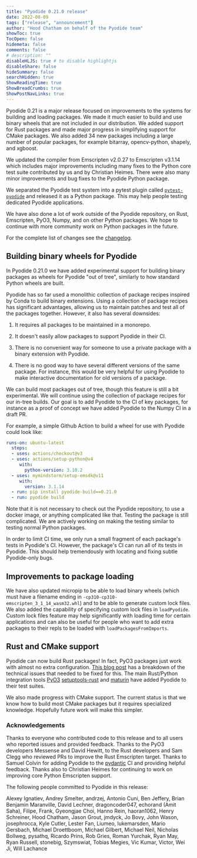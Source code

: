 ```yaml
---
title: "Pyodide 0.21.0 release"
date: 2022-08-09
tags: ["release", "announcement"]
author: "Hood Chatham on behalf of the Pyodide team"
showToc: true
TocOpen: false
hidemeta: false
comments: false
# description: ""
disableHLJS: true # to disable highlightjs
disableShare: false
hideSummary: false
searchHidden: true
ShowReadingTime: true
ShowBreadCrumbs: true
ShowPostNavLinks: true
---
```


Pyodide 0.21 is a major release focused on improvements to the systems for
building and loading packages. We made it much easier to build and use binary
wheels that are not included in our distribution. We added support for Rust
packages and made major progress in simplifying support for CMake packages. We
also added 34 new packages including a large number of popular packages, for
example bitarray, opencv-python, shapely, and xgboost.

We updated the compiler from Emscripten v2.0.27 to Emscripten v3.1.14 which
includes major improvements including many fixes to the Python core test suite
contributed by us and by Christian Heimes. There were also many minor
improvements and bug fixes to the Pyodide Python package.

We separated the Pyodide test system into a pytest plugin called
[`pytest-pyodide`](https://github.com/pyodide/pytest-pyodide) and released it as a Python package. This may help people
testing dedicated Pyodide applications.

We have also done a lot of work outside of the Pyodide repository, on Rust,
Emscripten, PyO3, Numpy, and on other Python packages. We hope to continue with
more community work on Python packages in the future.

For the complete list of changes see the
[changelog](https://pyodide.org/en/stable/project/changelog.html#version-0-21-0).

## Building binary wheels for Pyodide

In Pyodide 0.21.0 we have added experimental support for building binary
packages as wheels for Pyodide "out of tree", similarly to how standard Python
wheels are built.

Pyodide has so far used a monolithic collection of package recipes inspired by
Conda to build binary extensions. Using a collection of package recipes has
significant advantages, allowing us to maintain patches and test all of the
packages together. However, it also has several downsides:

1. It requires all packages to be maintained in a monorepo.

2. It doesn't easily allow packages to support Pyodide in their CI.

3. There is no convenient way for someone to use a private package with a
   binary extension with Pyodide.

4. There is no good way to have several different versions of the same package.
   For instance, this would be very helpful for using Pyodide to make
   interactive documentation for old versions of a package.

We can build most packages out of tree, though this feature is still a bit
experimental. We will continue using the collection of package recipes for our
in-tree builds. Our goal is to add Pyodide to the CI of key packages, for
instance as a proof of concept we have added Pyodide to the Numpy CI in a draft
PR. 

For example, a simple Github Action to build a wheel for use with Pyodide could
look like:
```yaml
runs-on: ubuntu-latest
  steps:
  - uses: actions/checkout@v3
  - uses: actions/setup-python@v4
     with:
       python-version: 3.10.2
  - uses: mymindstorm/setup-emsdk@v11
     with:
       version: 3.1.14
  - run: pip install pyodide-build==0.21.0
  - run: pyodide build
```
Note that it is not necessary to check out the Pyodide repository, to use a
docker image, or anything complicated like that. Testing the package is still
complicated. We are actively working on making the testing similar to testing
normal Python packages.

In order to limit CI time, we only run a small fragment of each package's tests
in Pyodide's CI. However, the package's CI can run all of its tests in Pyodide.
This should help tremendously with locating and fixing subtle Pyodide-only bugs.

## Improvements to package loading

We have also updated micropip to be able to load binary wheels (which must have
a filename ending in `-cp310-cp310-emscripten_3_1_14_wasm32.whl`) and to be able
to generate custom lock files. We also added the capability of specifying custom
lock files in `loadPyodide`. Custom lock files feature may help significantly
with loading time for certain applications and can also be useful for people who
want to add extra packages to their repls to be loaded with
`loadPackagesFromImports`.

## Rust and CMake support

Pyodide can now build Rust packages! In fact, PyO3 packages just work with
almost no extra configuration. [This blog
post](https://blog.pyodide.org/posts/rust-pyo3-support-in-pyodide/) has a
breakdown of the technical issues that needed to be fixed for this. The main
Rust/Python integration tools [PyO3](github.com/pyo3/pyo3/)
[setuptools-rust](github.com/pyo3/setuptools-rust/) and
[maturin](github.com/pyo3/maturin/) have added Pyodide to their test suites.

We also made progress with CMake support. The current status is that we know how
to build most CMake packages but it requires specialized knowledge. Hopefully
future work will make this simpler.


### Acknowledgements

Thanks to everyone who contributed code to this release and to all users who
reported issues and provided feedback. Thanks to the PyO3 developers Messense
and David Hewitt, to the Rust developers and Sam Clegg who reviewed PRs to
improve the Rust Emscripten target. Thanks to Samuel Colvin for adding Pyodide
to the [pydantic](https://github.com/pydantic/pydantic-core) CI and providing
helpful feedback. Thanks also to Christian Heimes for continuing to work on
improving core Python Emscripten support.

The following people committed to Pyodide in this release:

Alexey Ignatiev, Andrey Smelter, andrzej, Antonio Cuni, Ben Jeffery, Brian
Benjamin Maranville, David Lechner, dragoncoder047, echorand (Amit Saha),
Filipe, Frank, Gyeongjae Choi, Hanno Rein, haoran1062, Henry Schreiner, Hood
Chatham, Jason Grout, jmdyck, Jo Bovy, John Wason, josephrocca, Kyle Cutler,
Lester Fan, Liumeo, lukemarsden, Mario Gersbach, Michael Droettboom, Michael
Gilbert, Michael Neil, Nicholas Bollweg, pysathq, Ricardo Prins, Rob Gries,
Roman Yurchak, Ryan May, Ryan Russell, stonebig, Szymswiat, Tobias Megies, Vic
Kumar, Victor, Wei Ji, Will Lachance
